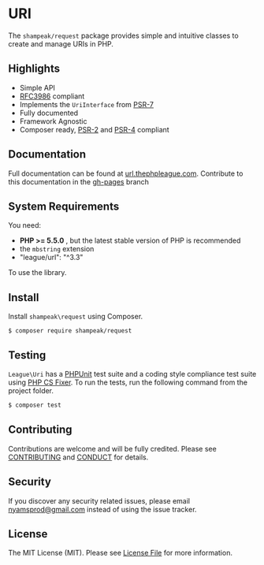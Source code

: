 URI
=======

The `shampeak/request` package provides simple and intuitive classes to create and manage URIs in PHP.

Highlights
------

- Simple API
- [RFC3986](http://tools.ietf.org/html/rfc3986) compliant
- Implements the `UriInterface` from [PSR-7][]
- Fully documented
- Framework Agnostic
- Composer ready, [PSR-2][] and [PSR-4][] compliant

Documentation
------

Full documentation can be found at [url.thephpleague.com](http://url.thephpleague.com). Contribute to this documentation in the [gh-pages](https://github.com/thephpleague/url/tree/gh-pages) branch

System Requirements
-------

You need:

- **PHP >= 5.5.0** , but the latest stable version of PHP is recommended
- the `mbstring` extension
- "league/url": "^3.3"

To use the library.

Install
-------

Install `shampeak\request` using Composer.

```
$ composer require shampeak/request
```

Testing
-------

`League\Uri` has a [PHPUnit](https://phpunit.de) test suite and a coding style compliance test suite using [PHP CS Fixer](http://cs.sensiolabs.org/). To run the tests, run the following command from the project folder.

``` bash
$ composer test
```

Contributing
-------

Contributions are welcome and will be fully credited. Please see [CONTRIBUTING](CONTRIBUTING.md) and [CONDUCT](CONDUCT.md) for details.

Security
-------

If you discover any security related issues, please email nyamsprod@gmail.com instead of using the issue tracker.

License
-------

The MIT License (MIT). Please see [License File](LICENSE) for more information.

[PSR-2]: http://www.php-fig.org/psr/psr-2/
[PSR-4]: http://www.php-fig.org/psr/psr-4/
[PSR-7]: http://www.php-fig.org/psr/psr-7/
